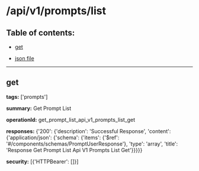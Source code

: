 # /api/v1/prompts/list

## Table of contents:
- [get](#get)

- [json file](./_api_v1_prompts_list.json)

---
<a name="get"></a>
## get

**tags:** ['prompts']

**summary:** Get Prompt List

**operationId:** get_prompt_list_api_v1_prompts_list_get

**responses:** {'200': {'description': 'Successful Response', 'content': {'application/json': {'schema': {'items': {'$ref': '#/components/schemas/PromptUserResponse'}, 'type': 'array', 'title': 'Response Get Prompt List Api V1 Prompts List Get'}}}}}

**security:** [{'HTTPBearer': []}]

